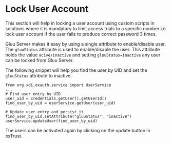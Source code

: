 # Lock User Account
This section will help in locking a user account using custom scripts in solutions where it is
mandatory to limit access trials to a specific number i.e. lock user account if the user fails to
produce correct password 3 times.

Gluu Server makes it easy by using a single attribute to enable/disable user. The `gluuStatus` attribute
is used to enable/disable the user. This attribute holds the value `acive/inactive` and setting `gluuStatus=inactive`
any user can be locked from Gluu Server.

The following snippet will help you find the user by UID and set the `gluuStatus` attribute to inactive.

```
from org.xdi.oxauth.service import UserService
...
# Find user entry by UID
user_uid = credentials.getUser().getUserId()
find_user_by_uid = userService.getUser(user_uid)

# Update user entry and persist it
find_user_by_uid.setAttribute("gluuStatus", "inactive")
userService.updateUser(find_user_by_uid)
```

The users can be activated again by clicking on the update button in oxTrust.
